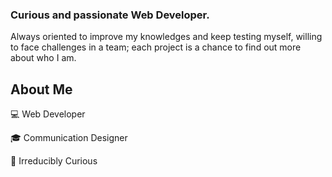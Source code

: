 ### Curious and passionate Web Developer.

Always oriented to improve my knowledges and keep testing myself, willing to face challenges in a team; each project is a chance to find out more about who I am.

## About Me
:computer: Web Developer

:mortar_board: Communication Designer

:rocket: Irreducibly Curious

